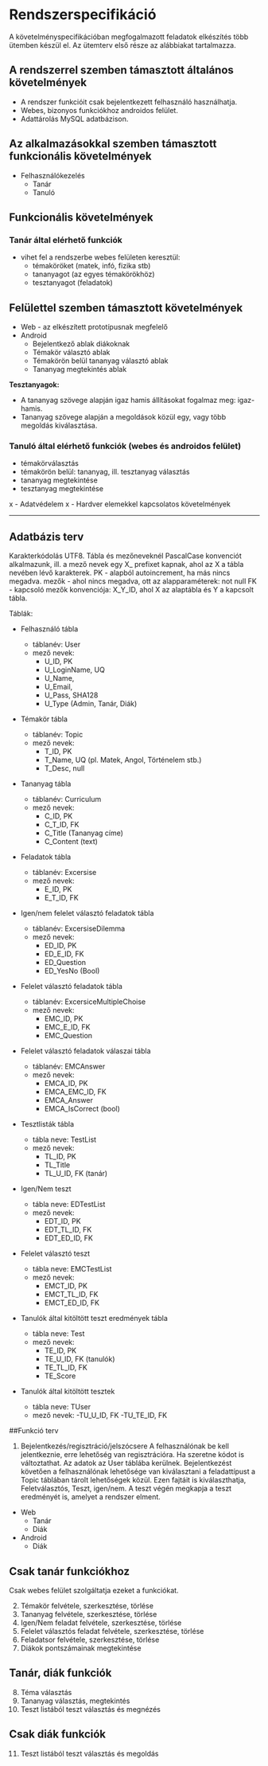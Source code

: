 # Rendszerspecifikáció

A követelményspecifikációban megfogalmazott feladatok elkészítés több ütemben készül el.
Az ütemterv első része az alábbiakat tartalmazza.	

## A rendszerrel szemben támasztott általános követelmények
- A rendszer funkcióit csak bejelentkezett felhasználó használhatja.
- Webes, bizonyos funkciókhoz androidos felület.
- Adattárolás MySQL adatbázison.

## Az alkalmazásokkal szemben támasztott funkcionális követelmények
- Felhasználókezelés
	- Tanár
	- Tanuló

## Funkcionális követelmények
### Tanár által elérhető funkciók
- vihet fel a rendszerbe webes felületen keresztül:
 	- témaköröket (matek, infó, fizika stb)
	- tananyagot (az egyes témakörökhöz)
	- tesztanyagot (feladatok)

## Felülettel szemben támasztott követelmények
- Web - az elkészített prototípusnak megfelelő
- Android
	- Bejelentkező ablak diákoknak
	- Témakör választó ablak
	- Témakörön belül tananyag választó ablak
	- Tananyag megtekintés ablak

**Tesztanyagok:**
- A tananyag szövege alapján igaz hamis állításokat fogalmaz meg: igaz-hamis.
- Tananyag szövege alapján a megoldások közül egy, vagy több megoldás kiválasztása.

### Tanuló által elérhető funkciók (webes és androidos felület)
- témakörválasztás
- témakörön belül: tananyag, ill. tesztanyag választás
- tananyag megtekintése
- tesztanyag megtekintése
	
x - Adatvédelem
x - Hardver elemekkel kapcsolatos követelmények

--------------------------------------

## Adatbázis terv

Karakterkódolás UTF8.
Tábla és mezőneveknél PascalCase konvenciót alkalmazunk, ill. a mező nevek egy X_ prefixet kapnak, ahol az X a tábla nevében lévő karakterek.
PK - alapból autoincrement, ha más nincs megadva.
mezők - ahol nincs megadva, ott az alapparaméterek: not null 
FK - kapcsoló mezők konvenciója: X_Y_ID, ahol X az alaptábla és Y a kapcsolt tábla.

Táblák:
- Felhasználó tábla
	- táblanév: User
	- mező nevek:
		- U_ID, PK 
		- U_LoginName, UQ
		- U_Name,
		- U_Email,
		- U_Pass, SHA128
		- U_Type (Admin, Tanár, Diák)
		
- Témakör tábla
	- táblanév: Topic
	- mező nevek:
		- T_ID, PK
		- T_Name, UQ (pl. Matek, Angol, Történelem stb.)
		- T_Desc, null

- Tananyag tábla
	- táblanév: Curriculum
	- mező nevek: 
		- C_ID, PK
		- C_T_ID, FK
		- C_Title (Tananyag címe)
		- C_Content (text)

- Feladatok tábla
	- táblanév: Excersise
	- mező nevek:
		- E_ID, PK
		- E_T_ID, FK

- Igen/nem felelet választó feladatok tábla
	- táblanév: ExcersiseDilemma
	- mező nevek:
		- ED_ID, PK
		- ED_E_ID, FK
		- ED_Question
		- ED_YesNo (Bool)
		
- Felelet választó feladatok tábla
	- táblanév: ExcersiceMultipleChoise
	- mező nevek:
		- EMC_ID, PK
		- EMC_E_ID, FK
		- EMC_Question
		
- Felelet választó feladatok válaszai tábla
	- táblanév: EMCAnswer
	- mező nevek:
		- EMCA_ID, PK
		- EMCA_EMC_ID, FK
		- EMCA_Answer
		- EMCA_IsCorrect (bool)
		
- Tesztlisták tábla
	- tábla neve: TestList
	- mező nevek:
		- TL_ID, PK
		- TL_Title
		- TL_U_ID, FK (tanár)
		
- Igen/Nem teszt
	- tábla neve: EDTestList
	- mező nevek:
		- EDT_ID, PK
		- EDT_TL_ID, FK
		- EDT_ED_ID, FK
		
- Felelet választó teszt
	- tábla neve: EMCTestList
	- mező nevek:
		- EMCT_ID, PK
		- EMCT_TL_ID, FK
		- EMCT_ED_ID, FK

- Tanulók által kitöltött teszt eredmények tábla
	- tábla neve: Test
	- mező nevek:
		- TE_ID, PK
		- TE_U_ID, FK (tanulók)
		- TE_TL_ID, FK
		- TE_Score
- Tanulók által kitöltött tesztek
	- tábla neve: TUser
	- mező nevek:
		-TU_U_ID, FK
		-TU_TE_ID, FK
		
##Funkció terv

1. Bejelentkezés/regisztráció/jelszócsere
	A felhasználónak be kell jelentkeznie, erre lehetőség van regisztrációra. Ha szeretne kódot is változtathat. Az adatok az User táblába kerülnek.
	Bejelentkezést követően a felhasználónak lehetősége van kiválasztani a feladattípust a Topic táblában tárolt lehetőségek közül. Ezen fajtáit is kiválaszthatja, Feletválasztós, Teszt, igen/nem. A teszt végén megkapja a teszt eredményét is, amelyet a rendszer elment.
- Web
	- Tanár
	- Diák
- Android
	- Diák

Csak tanár funkciókhoz
----------------------

Csak webes felület szolgáltatja ezeket a funkciókat.

2. Témakör felvétele, szerkesztése, törlése
3. Tananyag felvétele, szerkesztése, törlése
4. Igen/Nem feladat felvétele, szerkesztése, törlése
5. Felelet választós feladat felvétele, szerkesztése, törlése
6. Feladatsor felvétele, szerkesztése, törlése
7. Diákok pontszámainak megtekintése

Tanár, diák funkciók
--------------------

8. Téma választás
9. Tananyag választás, megtekintés
10. Teszt listából teszt választás és megnézés

Csak diák funkciók
------------------

11. Teszt listából teszt választás és megoldás
